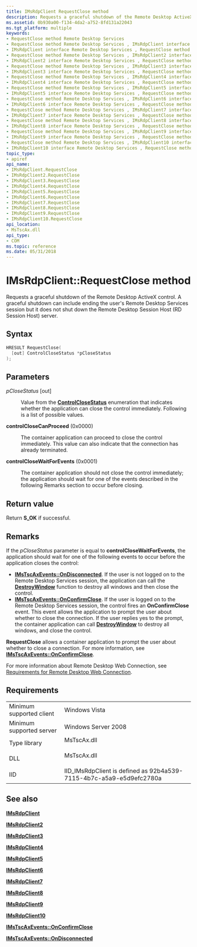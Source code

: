 ```yaml
---
title: IMsRdpClient RequestClose method
description: Requests a graceful shutdown of the Remote Desktop ActiveX control.
ms.assetid: 0b930a00-f134-4da2-a752-8fd131a22043
ms.tgt_platform: multiple
keywords:
- RequestClose method Remote Desktop Services
- RequestClose method Remote Desktop Services , IMsRdpClient interface
- IMsRdpClient interface Remote Desktop Services , RequestClose method
- RequestClose method Remote Desktop Services , IMsRdpClient2 interface
- IMsRdpClient2 interface Remote Desktop Services , RequestClose method
- RequestClose method Remote Desktop Services , IMsRdpClient3 interface
- IMsRdpClient3 interface Remote Desktop Services , RequestClose method
- RequestClose method Remote Desktop Services , IMsRdpClient4 interface
- IMsRdpClient4 interface Remote Desktop Services , RequestClose method
- RequestClose method Remote Desktop Services , IMsRdpClient5 interface
- IMsRdpClient5 interface Remote Desktop Services , RequestClose method
- RequestClose method Remote Desktop Services , IMsRdpClient6 interface
- IMsRdpClient6 interface Remote Desktop Services , RequestClose method
- RequestClose method Remote Desktop Services , IMsRdpClient7 interface
- IMsRdpClient7 interface Remote Desktop Services , RequestClose method
- RequestClose method Remote Desktop Services , IMsRdpClient8 interface
- IMsRdpClient8 interface Remote Desktop Services , RequestClose method
- RequestClose method Remote Desktop Services , IMsRdpClient9 interface
- IMsRdpClient9 interface Remote Desktop Services , RequestClose method
- RequestClose method Remote Desktop Services , IMsRdpClient10 interface
- IMsRdpClient10 interface Remote Desktop Services , RequestClose method
topic_type:
- apiref
api_name:
- IMsRdpClient.RequestClose
- IMsRdpClient2.RequestClose
- IMsRdpClient3.RequestClose
- IMsRdpClient4.RequestClose
- IMsRdpClient5.RequestClose
- IMsRdpClient6.RequestClose
- IMsRdpClient7.RequestClose
- IMsRdpClient8.RequestClose
- IMsRdpClient9.RequestClose
- IMsRdpClient10.RequestClose
api_location:
- MsTscAx.dll
api_type:
- COM
ms.topic: reference
ms.date: 05/31/2018
---
```


# IMsRdpClient::RequestClose method

Requests a graceful shutdown of the Remote Desktop ActiveX control. A graceful shutdown can include ending the user's Remote Desktop Services session but it does not shut down the Remote Desktop Session Host (RD Session Host) server.

## Syntax


```C++
HRESULT RequestClose(
  [out] ControlCloseStatus *pCloseStatus
);
```



## Parameters

<dl> <dt>

*pCloseStatus* \[out\]
</dt> <dd>

Value from the [**ControlCloseStatus**](controlclosestatus.md) enumeration that indicates whether the application can close the control immediately. Following is a list of possible values.

<dt>

<span id="controlCloseCanProceed"></span><span id="controlclosecanproceed"></span><span id="CONTROLCLOSECANPROCEED"></span>

<span id="controlCloseCanProceed"></span><span id="controlclosecanproceed"></span><span id="CONTROLCLOSECANPROCEED"></span>**controlCloseCanProceed** (0x0000)


</dt> <dd>

The container application can proceed to close the control immediately. This value can also indicate that the connection has already terminated.

</dd> <dt>

<span id="controlCloseWaitForEvents"></span><span id="controlclosewaitforevents"></span><span id="CONTROLCLOSEWAITFOREVENTS"></span>

<span id="controlCloseWaitForEvents"></span><span id="controlclosewaitforevents"></span><span id="CONTROLCLOSEWAITFOREVENTS"></span>**controlCloseWaitForEvents** (0x0001)


</dt> <dd>

The container application should not close the control immediately; the application should wait for one of the events described in the following Remarks section to occur before closing.

</dd> </dl> </dd> </dl>

## Return value

Return **S\_OK** if successful.

## Remarks

If the *pCloseStatus* parameter is equal to **controlCloseWaitForEvents**, the application should wait for one of the following events to occur before the application closes the control:

-   [**IMsTscAxEvents::OnDisconnected**](imstscaxevents-ondisconnected.md). If the user is not logged on to the Remote Desktop Services session, the application can call the [**DestroyWindow**](/windows/desktop/api/winuser/nf-winuser-destroywindow) function to destroy all windows and then close the control.
-   [**IMsTscAxEvents::OnConfirmClose**](imstscaxevents-onconfirmclose.md). If the user is logged on to the Remote Desktop Services session, the control fires an **OnConfirmClose** event. This event allows the application to prompt the user about whether to close the connection. If the user replies yes to the prompt, the container application can call [**DestroyWindow**](/windows/desktop/api/winuser/nf-winuser-destroywindow) to destroy all windows, and close the control.

**RequestClose** allows a container application to prompt the user about whether to close a connection. For more information, see [**IMsTscAxEvents::OnConfirmClose**](imstscaxevents-onconfirmclose.md).

For more information about Remote Desktop Web Connection, see [Requirements for Remote Desktop Web Connection](requirements-for-remote-desktop-web-connection.md).

## Requirements



|                                     |                                                                                        |
|-------------------------------------|----------------------------------------------------------------------------------------|
| Minimum supported client<br/> | Windows Vista<br/>                                                               |
| Minimum supported server<br/> | Windows Server 2008<br/>                                                         |
| Type library<br/>             | <dl> <dt>MsTscAx.dll</dt> </dl> |
| DLL<br/>                      | <dl> <dt>MsTscAx.dll</dt> </dl> |
| IID<br/>                      | IID\_IMsRdpClient is defined as 92b4a539-7115-4b7c-a5a9-e5d9efc2780a<br/>        |



## See also

<dl> <dt>

[**IMsRdpClient**](imsrdpclient-interface.md)
</dt> <dt>

[**IMsRdpClient2**](imsrdpclient2.md)
</dt> <dt>

[**IMsRdpClient3**](imsrdpclient3.md)
</dt> <dt>

[**IMsRdpClient4**](imsrdpclient4.md)
</dt> <dt>

[**IMsRdpClient5**](imsrdpclient5.md)
</dt> <dt>

[**IMsRdpClient6**](imsrdpclient6.md)
</dt> <dt>

[**IMsRdpClient7**](imsrdpclient7.md)
</dt> <dt>

[**IMsRdpClient8**](imsrdpclient8.md)
</dt> <dt>

[**IMsRdpClient9**](imsrdpclient9.md)
</dt> <dt>

[**IMsRdpClient10**](imsrdpclient10.md)
</dt> <dt>

[**IMsTscAxEvents::OnConfirmClose**](imstscaxevents-onconfirmclose.md)
</dt> <dt>

[**IMsTscAxEvents::OnDisconnected**](imstscaxevents-ondisconnected.md)
</dt> </dl>

 

